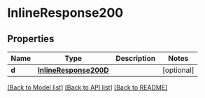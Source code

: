# InlineResponse200

## Properties
Name | Type | Description | Notes
------------ | ------------- | ------------- | -------------
**d** | [**InlineResponse200D**](InlineResponse200D.md) |  | [optional] 

[[Back to Model list]](../README.md#documentation-for-models) [[Back to API list]](../README.md#documentation-for-api-endpoints) [[Back to README]](../README.md)


